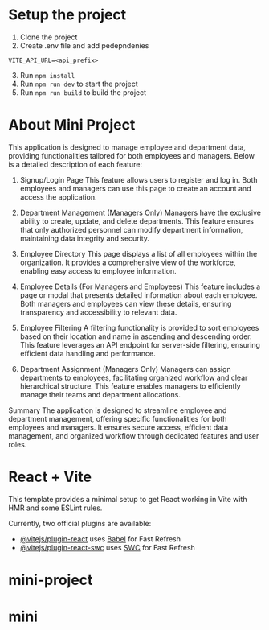 # Setup the project

1. Clone the project
2. Create .env file and add pedepndenies

```
VITE_API_URL=<api_prefix>

```

3. Run `npm install`
4. Run `npm run dev` to start the project
5. Run `npm run build` to build the project

# About Mini Project

This application is designed to manage employee and department data, providing functionalities tailored for both employees and managers. Below is a detailed description of each feature:

1. Signup/Login Page
   This feature allows users to register and log in. Both employees and managers can use this page to create an account and access the application.

2. Department Management (Managers Only)
   Managers have the exclusive ability to create, update, and delete departments. This feature ensures that only authorized personnel can modify department information, maintaining data integrity and security.

3. Employee Directory
   This page displays a list of all employees within the organization. It provides a comprehensive view of the workforce, enabling easy access to employee information.

4. Employee Details (For Managers and Employees)
   This feature includes a page or modal that presents detailed information about each employee. Both managers and employees can view these details, ensuring transparency and accessibility to relevant data.

5. Employee Filtering
   A filtering functionality is provided to sort employees based on their location and name in ascending and descending order. This feature leverages an API endpoint for server-side filtering, ensuring efficient data handling and performance.

6. Department Assignment (Managers Only)
   Managers can assign departments to employees, facilitating organized workflow and clear hierarchical structure. This feature enables managers to efficiently manage their teams and department allocations.

Summary
The application is designed to streamline employee and department management, offering specific functionalities for both employees and managers. It ensures secure access, efficient data management, and organized workflow through dedicated features and user roles.

# React + Vite

This template provides a minimal setup to get React working in Vite with HMR and some ESLint rules.

Currently, two official plugins are available:

- [@vitejs/plugin-react](https://github.com/vitejs/vite-plugin-react/blob/main/packages/plugin-react/README.md) uses [Babel](https://babeljs.io/) for Fast Refresh
- [@vitejs/plugin-react-swc](https://github.com/vitejs/vite-plugin-react-swc) uses [SWC](https://swc.rs/) for Fast Refresh

# mini-project

# mini
